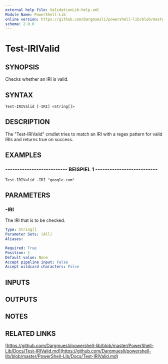 ```yaml
---
external help file: ValidationLib-help.xml
Module Name: PowerShell-Lib
online version: https://github.com/Dargmuesli/powershell-lib/blob/master/PowerShell-Lib/Docs/Test-IRIValid.md
schema: 2.0.0
---
```


# Test-IRIValid

## SYNOPSIS
Checks whether an IRI is valid.

## SYNTAX

```
Test-IRIValid [-IRI] <String[]>
```

## DESCRIPTION
The "Test-IRIValid" cmdlet tries to match an IRI with a regex pattern for valid IRIs and returns true on success.

## EXAMPLES

### -------------------------- BEISPIEL 1 --------------------------
```
Test-IRIValid -IRI "google.com"
```

## PARAMETERS

### -IRI
The IRI that is to be checked.

```yaml
Type: String[]
Parameter Sets: (All)
Aliases: 

Required: True
Position: 1
Default value: None
Accept pipeline input: False
Accept wildcard characters: False
```

## INPUTS

## OUTPUTS

## NOTES

## RELATED LINKS

[https://github.com/Dargmuesli/powershell-lib/blob/master/PowerShell-Lib/Docs/Test-IRIValid.md](https://github.com/Dargmuesli/powershell-lib/blob/master/PowerShell-Lib/Docs/Test-IRIValid.md)


